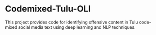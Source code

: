 # Codemixed-Tulu-OLI
This project provides code for identifying offensive content in Tulu code-mixed social media text using deep learning and NLP techniques.
